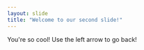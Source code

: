 ```yaml
---
layout: slide
title: "Welcome to our second slide!"
---
```

You're so cool!
Use the left arrow to go back!
